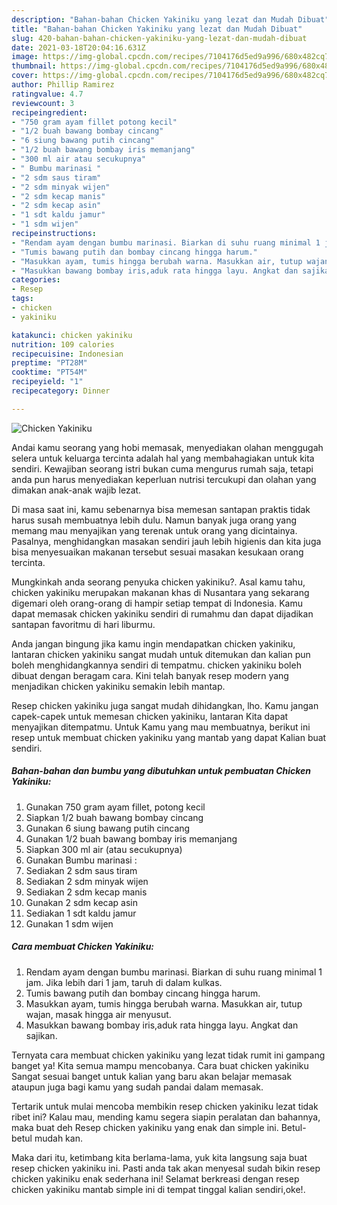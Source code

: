 ```yaml
---
description: "Bahan-bahan Chicken Yakiniku yang lezat dan Mudah Dibuat"
title: "Bahan-bahan Chicken Yakiniku yang lezat dan Mudah Dibuat"
slug: 420-bahan-bahan-chicken-yakiniku-yang-lezat-dan-mudah-dibuat
date: 2021-03-18T20:04:16.631Z
image: https://img-global.cpcdn.com/recipes/7104176d5ed9a996/680x482cq70/chicken-yakiniku-foto-resep-utama.jpg
thumbnail: https://img-global.cpcdn.com/recipes/7104176d5ed9a996/680x482cq70/chicken-yakiniku-foto-resep-utama.jpg
cover: https://img-global.cpcdn.com/recipes/7104176d5ed9a996/680x482cq70/chicken-yakiniku-foto-resep-utama.jpg
author: Phillip Ramirez
ratingvalue: 4.7
reviewcount: 3
recipeingredient:
- "750 gram ayam fillet potong kecil"
- "1/2 buah bawang bombay cincang"
- "6 siung bawang putih cincang"
- "1/2 buah bawang bombay iris memanjang"
- "300 ml air atau secukupnya"
- " Bumbu marinasi "
- "2 sdm saus tiram"
- "2 sdm minyak wijen"
- "2 sdm kecap manis"
- "2 sdm kecap asin"
- "1 sdt kaldu jamur"
- "1 sdm wijen"
recipeinstructions:
- "Rendam ayam dengan bumbu marinasi. Biarkan di suhu ruang minimal 1 jam. Jika lebih dari 1 jam, taruh di dalam kulkas."
- "Tumis bawang putih dan bombay cincang hingga harum."
- "Masukkan ayam, tumis hingga berubah warna. Masukkan air, tutup wajan, masak hingga air menyusut."
- "Masukkan bawang bombay iris,aduk rata hingga layu. Angkat dan sajikan."
categories:
- Resep
tags:
- chicken
- yakiniku

katakunci: chicken yakiniku 
nutrition: 109 calories
recipecuisine: Indonesian
preptime: "PT28M"
cooktime: "PT54M"
recipeyield: "1"
recipecategory: Dinner

---
```



![Chicken Yakiniku](https://img-global.cpcdn.com/recipes/7104176d5ed9a996/680x482cq70/chicken-yakiniku-foto-resep-utama.jpg)

Andai kamu seorang yang hobi memasak, menyediakan olahan menggugah selera untuk keluarga tercinta adalah hal yang membahagiakan untuk kita sendiri. Kewajiban seorang istri bukan cuma mengurus rumah saja, tetapi anda pun harus menyediakan keperluan nutrisi tercukupi dan olahan yang dimakan anak-anak wajib lezat.

Di masa  saat ini, kamu sebenarnya bisa memesan santapan praktis tidak harus susah membuatnya lebih dulu. Namun banyak juga orang yang memang mau menyajikan yang terenak untuk orang yang dicintainya. Pasalnya, menghidangkan masakan sendiri jauh lebih higienis dan kita juga bisa menyesuaikan makanan tersebut sesuai masakan kesukaan orang tercinta. 



Mungkinkah anda seorang penyuka chicken yakiniku?. Asal kamu tahu, chicken yakiniku merupakan makanan khas di Nusantara yang sekarang digemari oleh orang-orang di hampir setiap tempat di Indonesia. Kamu dapat memasak chicken yakiniku sendiri di rumahmu dan dapat dijadikan santapan favoritmu di hari liburmu.

Anda jangan bingung jika kamu ingin mendapatkan chicken yakiniku, lantaran chicken yakiniku sangat mudah untuk ditemukan dan kalian pun boleh menghidangkannya sendiri di tempatmu. chicken yakiniku boleh dibuat dengan beragam cara. Kini telah banyak resep modern yang menjadikan chicken yakiniku semakin lebih mantap.

Resep chicken yakiniku juga sangat mudah dihidangkan, lho. Kamu jangan capek-capek untuk memesan chicken yakiniku, lantaran Kita dapat menyajikan ditempatmu. Untuk Kamu yang mau membuatnya, berikut ini resep untuk membuat chicken yakiniku yang mantab yang dapat Kalian buat sendiri.

<!--inarticleads1-->

##### Bahan-bahan dan bumbu yang dibutuhkan untuk pembuatan Chicken Yakiniku:

1. Gunakan 750 gram ayam fillet, potong kecil
1. Siapkan 1/2 buah bawang bombay cincang
1. Gunakan 6 siung bawang putih cincang
1. Gunakan 1/2 buah bawang bombay iris memanjang
1. Siapkan 300 ml air (atau secukupnya)
1. Gunakan  Bumbu marinasi :
1. Sediakan 2 sdm saus tiram
1. Sediakan 2 sdm minyak wijen
1. Sediakan 2 sdm kecap manis
1. Gunakan 2 sdm kecap asin
1. Sediakan 1 sdt kaldu jamur
1. Gunakan 1 sdm wijen




<!--inarticleads2-->

##### Cara membuat Chicken Yakiniku:

1. Rendam ayam dengan bumbu marinasi. Biarkan di suhu ruang minimal 1 jam. Jika lebih dari 1 jam, taruh di dalam kulkas.
1. Tumis bawang putih dan bombay cincang hingga harum.
1. Masukkan ayam, tumis hingga berubah warna. Masukkan air, tutup wajan, masak hingga air menyusut.
1. Masukkan bawang bombay iris,aduk rata hingga layu. Angkat dan sajikan.




Ternyata cara membuat chicken yakiniku yang lezat tidak rumit ini gampang banget ya! Kita semua mampu mencobanya. Cara buat chicken yakiniku Sangat sesuai banget untuk kalian yang baru akan belajar memasak ataupun juga bagi kamu yang sudah pandai dalam memasak.

Tertarik untuk mulai mencoba membikin resep chicken yakiniku lezat tidak ribet ini? Kalau mau, mending kamu segera siapin peralatan dan bahannya, maka buat deh Resep chicken yakiniku yang enak dan simple ini. Betul-betul mudah kan. 

Maka dari itu, ketimbang kita berlama-lama, yuk kita langsung saja buat resep chicken yakiniku ini. Pasti anda tak akan menyesal sudah bikin resep chicken yakiniku enak sederhana ini! Selamat berkreasi dengan resep chicken yakiniku mantab simple ini di tempat tinggal kalian sendiri,oke!.

